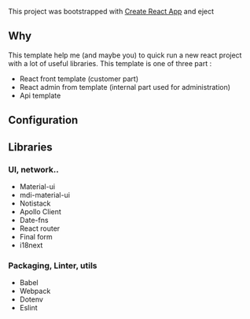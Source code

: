 This project was bootstrapped with [Create React App](https://github.com/facebook/create-react-app) and eject

## Why

This template help me (and maybe you) to quick run a new react project with a lot of useful libraries.
This template is one of three part : 

- React front template (customer part)
- React admin from template (internal part used for administration)
- Api template 

## Configuration 

## Libraries

### UI, network..

- Material-ui
- mdi-material-ui
- Notistack
- Apollo Client
- Date-fns
- React router
- Final form
- i18next

### Packaging, Linter, utils

- Babel
- Webpack
- Dotenv
- Eslint
 
